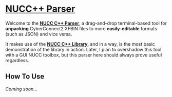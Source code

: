 # [NUCC++ Parser](https://github.com/KojoBailey/nucc-cpp-parser/)
Welcome to the **[NUCC C++ Parser](https://github.com/KojoBailey/nucc-cpp-parser/)**, a drag-and-drop terminal-based tool for **unpacking** CyberConnect2 XFBIN files to more **easily-editable** formats (such as JSON) and vice versa.

It makes use of the **[NUCC C++ Library](https://github.com/KojoBailey/nucc-cpp-library/)**, and in a way, is the most basic demonstration of the library in action. Later, I plan to overshadow this tool with a GUI NUCC toolbox, but this parser here should always prove useful regardless.

## How To Use
*Coming soon...*
